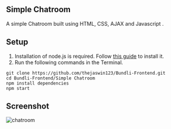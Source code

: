 ## Simple Chatroom

A simple Chatroom built using HTML, CSS, AJAX and Javascript .

## Setup
1. Installation of node.js is required. Follow [this guide](https://github.com/itp-dwd/2020-spring/blob/master/guides/installing-nodejs.md) to install it.
2. Run the following commands in the Terminal.
```
git clone https://github.com/thejaswin123/Bundli-Frontend.git
cd Bundli-Frontend/Simple Chatroom
npm install dependencies
npm start
```
## Screenshot
![chatroom](https://user-images.githubusercontent.com/52855622/124376013-877fd500-dcc2-11eb-868e-06385ea17fb2.png)
